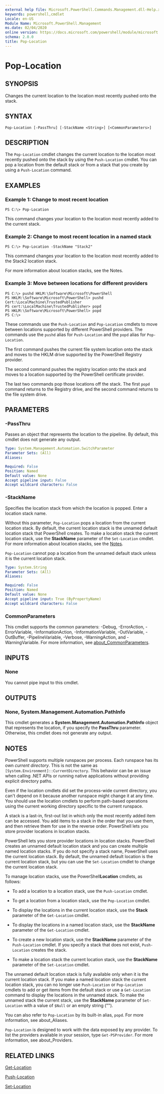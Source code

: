 ```yaml
---
external help file: Microsoft.PowerShell.Commands.Management.dll-Help.xml
keywords: powershell,cmdlet
Locale: en-US
Module Name: Microsoft.PowerShell.Management
ms.date: 02/04/2020
online version: https://docs.microsoft.com/powershell/module/microsoft.powershell.management/pop-location?view=powershell-7.1&WT.mc_id=ps-gethelp
schema: 2.0.0
title: Pop-Location
---
```

# Pop-Location

## SYNOPSIS
Changes the current location to the location most recently pushed onto the stack.

## SYNTAX

```
Pop-Location [-PassThru] [-StackName <String>] [<CommonParameters>]
```

## DESCRIPTION

The `Pop-Location` cmdlet changes the current location to the location most recently pushed onto the
stack by using the `Push-Location` cmdlet. You can pop a location from the default stack or from a
stack that you create by using a `Push-Location` command.

## EXAMPLES

### Example 1: Change to most recent location

```
PS C:\> Pop-Location
```

This command changes your location to the location most recently added to the current stack.

### Example 2: Change to most recent location in a named stack

```
PS C:\> Pop-Location -StackName "Stack2"
```

This command changes your location to the location most recently added to the Stack2 location stack.

For more information about location stacks, see the Notes.

### Example 3: Move between locations for different providers

```
PS C:\> pushd HKLM:\Software\Microsoft\PowerShell
PS HKLM:\Software\Microsoft\PowerShell> pushd Cert:\LocalMachine\TrustedPublisher
PS cert:\LocalMachine\TrustedPublisher> popd
PS HKLM:\Software\Microsoft\PowerShell> popd
PS C:\>
```

These commands use the `Push-Location` and `Pop-Location` cmdlets to move between locations
supported by different PowerShell providers. The commands use the `pushd` alias for `Push-Location`
and the `popd` alias for `Pop-Location`.

The first command pushes the current file system location onto the stack and moves to the HKLM drive supported by the PowerShell Registry provider.

The second command pushes the registry location onto the stack and moves to a location supported by
the PowerShell certificate provider.

The last two commands pop those locations off the stack. The first `popd` command returns to the
Registry drive, and the second command returns to the file system drive.

## PARAMETERS

### -PassThru

Passes an object that represents the location to the pipeline. By default, this cmdlet does not
generate any output.

```yaml
Type: System.Management.Automation.SwitchParameter
Parameter Sets: (All)
Aliases:

Required: False
Position: Named
Default value: None
Accept pipeline input: False
Accept wildcard characters: False
```

### -StackName

Specifies the location stack from which the location is popped. Enter a location stack name.

Without this parameter, `Pop-Location` pops a location from the current location stack. By
default, the current location stack is the unnamed default location stack that PowerShell
creates. To make a location stack the current location stack, use the **StackName** parameter
of the `Set-Location` cmdlet. For more information about location stacks, see the [Notes](#notes).

`Pop-Location` cannot pop a location from the unnamed default stack unless it is the current
location stack.

```yaml
Type: System.String
Parameter Sets: (All)
Aliases:

Required: False
Position: Named
Default value: None
Accept pipeline input: True (ByPropertyName)
Accept wildcard characters: False
```

### CommonParameters

This cmdlet supports the common parameters: -Debug, -ErrorAction, -ErrorVariable,
-InformationAction, -InformationVariable, -OutVariable, -OutBuffer, -PipelineVariable, -Verbose,
-WarningAction, and -WarningVariable. For more information, see
[about_CommonParameters](https://go.microsoft.com/fwlink/?LinkID=113216).

## INPUTS

### None

You cannot pipe input to this cmdlet.

## OUTPUTS

### None, System.Management.Automation.PathInfo

This cmdlet generates a **System.Management.Automation.PathInfo** object that represents the
location, if you specify the **PassThru** parameter. Otherwise, this cmdlet does not generate any
output.

## NOTES

PowerShell supports multiple runspaces per process. Each runspace has its own _current directory_.
This is not the same as `[System.Environment]::CurrentDirectory`. This behavior can be an issue
when calling .NET APIs or running native applications without providing explicit directory paths.

Even if the location cmdlets did set the process-wide current directory, you can't depend on it
because another runspace might change it at any time. You should use the location cmdlets to perform
path-based operations using the current working directory specific to the current runspace.

A stack is a last-in, first-out list in which only the most recently added item can be accessed. You
add items to a stack in the order that you use them, and then retrieve them for use in the reverse
order. PowerShell lets you store provider locations in location stacks.

PowerShell lets you store provider locations in location stacks. PowerShell creates an
unnamed default location stack and you can create multiple named location stacks. If you do not
specify a stack name, PowerShell uses the current location stack. By default, the unnamed
default location is the current location stack, but you can use the `Set-Location` cmdlet to change
the current location stack.

To manage location stacks, use the PowerShell**Location** cmdlets, as follows:

- To add a location to a location stack, use the `Push-Location` cmdlet.

- To get a location from a location stack, use the `Pop-Location` cmdlet.

- To display the locations in the current location stack, use the **Stack** parameter of the
  `Get-Location` cmdlet.

- To display the locations in a named location stack, use the **StackName** parameter of the
  `Get-Location` cmdlet.

- To create a new location stack, use the **StackName** parameter of the `Push-Location` cmdlet. If
  you specify a stack that does not exist, `Push-Location` creates the stack.

- To make a location stack the current location stack, use the **StackName** parameter of the
  `Set-Location` cmdlet.

The unnamed default location stack is fully available only when it is the current location stack.
If you make a named location stack the current location stack, you can no longer use
`Push-Location` or `Pop-Location` cmdlets to add or get items from the default stack or use a
`Get-Location` command to display the locations in the unnamed stack. To make the unnamed stack
the current stack, use the **StackName** parameter of `Set-Location` with a value of `$Null` or an
empty string ("").

You can also refer to `Pop-Location` by its built-in alias, `popd`. For more information, see
about_Aliases.

`Pop-Location` is designed to work with the data exposed by any provider. To list the providers
available in your session, type `Get-PSProvider`. For more information, see about_Providers.

## RELATED LINKS

[Get-Location](Get-Location.md)

[Push-Location](Push-Location.md)

[Set-Location](Set-Location.md)

